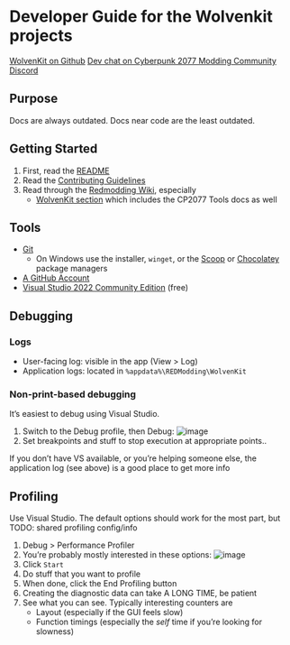 # Developer Guide for the Wolvenkit projects

[WolvenKit on Github](https://github.com/WolvenKit/WolvenKit)
[Dev chat on Cyberpunk 2077 Modding Community Discord](https://discord.gg/Epkq79kd96)

## Purpose

Docs are always outdated. Docs near code are the least outdated.

## Getting Started

1. First, read the [README](../README.md)
2. Read the [Contributing Guidelines](CONTRIBUTING.md)
3. Read through the [Redmodding Wiki](https://wiki.redmodding.org/home/), especially
    - [WolvenKit section](https://wiki.redmodding.org/wolvenkit/) which includes the CP2077 Tools docs as well

## Tools

- [Git](https://git-scm.com/)
    - On Windows use the installer, `winget`, or the [Scoop](https://github.com/ScoopInstaller/Scoop) or [Chocolatey](https://chocolatey.org/) package managers
- [A GitHub Account](https://github.com/)
- [Visual Studio 2022 Community Edition](https://visualstudio.microsoft.com/vs/) (free)

## Debugging

### Logs

- User-facing log: visible in the app (View > Log)
- Application logs: located in `%appdata%\REDModding\WolvenKit`

### Non-print-based debugging

It’s easiest to debug using Visual Studio.

1. Switch to the Debug profile, then Debug: ![image](https://user-images.githubusercontent.com/13802421/157662443-27a00ab2-1b26-4428-ac2e-f317efd15396.png)
2. Set breakpoints and stuff to stop execution at appropriate points..

If you don’t have VS available, or you’re helping someone else, the application log (see above) is a good place to get more info

## Profiling

Use Visual Studio. The default options should work for the most part, but TODO: shared profiling config/info

1. Debug > Performance Profiler
2. You’re probably mostly interested in these options: ![image](https://user-images.githubusercontent.com/13802421/157661489-1d618a59-fca3-4cdc-bc1f-c00ae20c15ae.png)
3. Click `Start`
4. Do stuff that you want to profile
5. When done, click the End Profiling button
6. Creating the diagnostic data can take A LONG TIME, be patient
7. See what you can see. Typically interesting counters are
    - Layout (especially if the GUI feels slow)
    - Function timings (especially the _self_ time if you’re looking for slowness)
